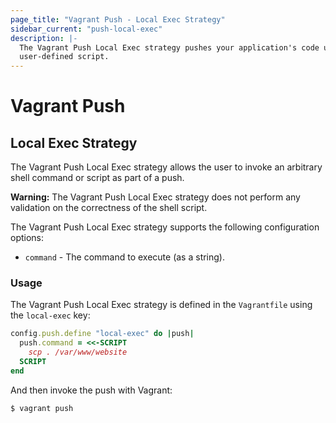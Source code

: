 ```yaml
---
page_title: "Vagrant Push - Local Exec Strategy"
sidebar_current: "push-local-exec"
description: |-
  The Vagrant Push Local Exec strategy pushes your application's code using a
  user-defined script.
---
```


# Vagrant Push

## Local Exec Strategy

The Vagrant Push Local Exec strategy allows the user to invoke an arbitrary
shell command or script as part of a push.

<div class="alert alert-warn">
  <p>
    <strong>Warning:</strong> The Vagrant Push Local Exec strategy does not
    perform any validation on the correctness of the shell script.
  </p>
</div>

The Vagrant Push Local Exec strategy supports the following configuration
options:

- `command` - The command to execute (as a string).


### Usage

The Vagrant Push Local Exec strategy is defined in the `Vagrantfile` using the
`local-exec` key:

```ruby
config.push.define "local-exec" do |push|
  push.command = <<-SCRIPT
    scp . /var/www/website
  SCRIPT
end
```

And then invoke the push with Vagrant:

```shell
$ vagrant push
```

